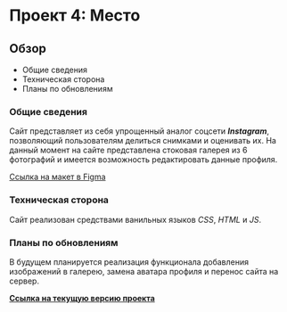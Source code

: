 # Проект 4: Место

## Обзор

* Общие сведения
* Техническая сторона
* Планы по обновлениям

### Общие сведения

Сайт представляет из себя упрощенный аналог соцсети ***Instagram***, позволяющий пользователям делиться снимками и оценивать их. На данный момент на сайте представлена стоковая галерея из $6$ фотографий и имеется возможность редактировать данные профиля.

[Ссылка на макет в Figma](https://www.figma.com/file/StZjf8HnoeLdiXS7dYrLAh/JavaScript.-Sprint-4)

### Техническая сторона

Сайт реализован средствами ванильных языков *CSS*, *HTML* и *JS*.

### Планы по обновлениям

В будущем планируется реализация функционала добавления изображений в галерею, замена аватара профиля и перенос сайта на сервер.

[**Ссылка на текущую версию проекта**](https://alucardik.github.io/mesto/)

